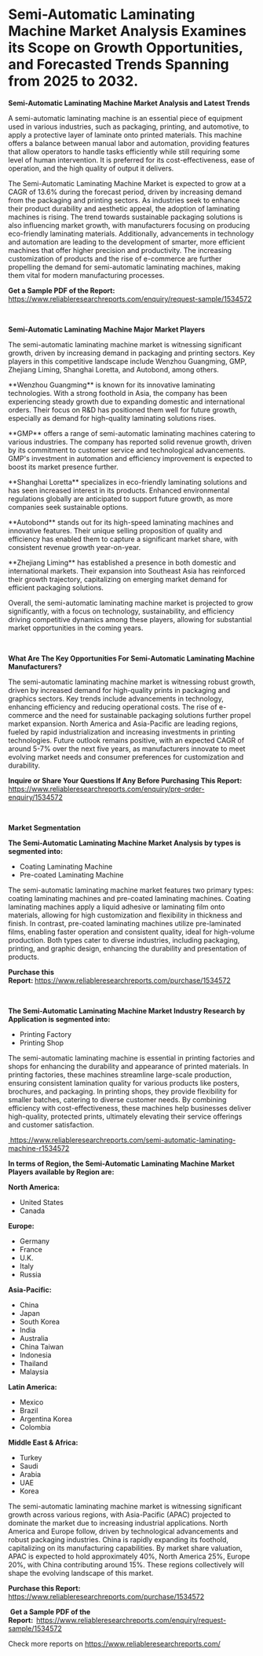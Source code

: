 <p><h1>Semi-Automatic Laminating Machine Market Analysis Examines its Scope on Growth Opportunities, and Forecasted Trends Spanning from 2025 to 2032.</h1></p><p><strong>Semi-Automatic Laminating Machine Market Analysis and Latest Trends</strong></p>
<p><p>A semi-automatic laminating machine is an essential piece of equipment used in various industries, such as packaging, printing, and automotive, to apply a protective layer of laminate onto printed materials. This machine offers a balance between manual labor and automation, providing features that allow operators to handle tasks efficiently while still requiring some level of human intervention. It is preferred for its cost-effectiveness, ease of operation, and the high quality of output it delivers.</p><p>The Semi-Automatic Laminating Machine Market is expected to grow at a CAGR of 13.6% during the forecast period, driven by increasing demand from the packaging and printing sectors. As industries seek to enhance their product durability and aesthetic appeal, the adoption of laminating machines is rising. The trend towards sustainable packaging solutions is also influencing market growth, with manufacturers focusing on producing eco-friendly laminating materials. Additionally, advancements in technology and automation are leading to the development of smarter, more efficient machines that offer higher precision and productivity. The increasing customization of products and the rise of e-commerce are further propelling the demand for semi-automatic laminating machines, making them vital for modern manufacturing processes.</p></p>
<p><strong>Get a Sample PDF of the Report:&nbsp;</strong> <a href="https://www.reliableresearchreports.com/enquiry/request-sample/1534572?utm_campaign=2224&utm_medium=2&utm_source=Github&utm_content=ia&utm_term=27022025&utm_id=semi-automatic-laminating-machine">https://www.reliableresearchreports.com/enquiry/request-sample/1534572</a></p>
<p>&nbsp;</p>
<p><strong>Semi-Automatic Laminating Machine Major Market Players</strong></p>
<p><p>The semi-automatic laminating machine market is witnessing significant growth, driven by increasing demand in packaging and printing sectors. Key players in this competitive landscape include Wenzhou Guangming, GMP, Zhejiang Liming, Shanghai Loretta, and Autobond, among others.</p><p>**Wenzhou Guangming** is known for its innovative laminating technologies. With a strong foothold in Asia, the company has been experiencing steady growth due to expanding domestic and international orders. Their focus on R&D has positioned them well for future growth, especially as demand for high-quality laminating solutions rises.</p><p>**GMP** offers a range of semi-automatic laminating machines catering to various industries. The company has reported solid revenue growth, driven by its commitment to customer service and technological advancements. GMP's investment in automation and efficiency improvement is expected to boost its market presence further.</p><p>**Shanghai Loretta** specializes in eco-friendly laminating solutions and has seen increased interest in its products. Enhanced environmental regulations globally are anticipated to support future growth, as more companies seek sustainable options.</p><p>**Autobond** stands out for its high-speed laminating machines and innovative features. Their unique selling proposition of quality and efficiency has enabled them to capture a significant market share, with consistent revenue growth year-on-year.</p><p>**Zhejiang Liming** has established a presence in both domestic and international markets. Their expansion into Southeast Asia has reinforced their growth trajectory, capitalizing on emerging market demand for efficient packaging solutions.</p><p>Overall, the semi-automatic laminating machine market is projected to grow significantly, with a focus on technology, sustainability, and efficiency driving competitive dynamics among these players, allowing for substantial market opportunities in the coming years.</p></p>
<p>&nbsp;</p>
<p><strong>What Are The Key Opportunities For Semi-Automatic Laminating Machine Manufacturers?</strong></p>
<p><p>The semi-automatic laminating machine market is witnessing robust growth, driven by increased demand for high-quality prints in packaging and graphics sectors. Key trends include advancements in technology, enhancing efficiency and reducing operational costs. The rise of e-commerce and the need for sustainable packaging solutions further propel market expansion. North America and Asia-Pacific are leading regions, fueled by rapid industrialization and increasing investments in printing technologies. Future outlook remains positive, with an expected CAGR of around 5-7% over the next five years, as manufacturers innovate to meet evolving market needs and consumer preferences for customization and durability.</p></p>
<p><strong>Inquire or Share Your Questions If Any Before Purchasing This Report:</strong> <a href="https://www.reliableresearchreports.com/enquiry/pre-order-enquiry/1534572?utm_campaign=2224&utm_medium=2&utm_source=Github&utm_content=ia&utm_term=27022025&utm_id=semi-automatic-laminating-machine">https://www.reliableresearchreports.com/enquiry/pre-order-enquiry/1534572</a></p>
<p>&nbsp;</p>
<p><strong>Market Segmentation</strong></p>
<p><strong>The Semi-Automatic Laminating Machine Market Analysis by types is segmented into:</strong></p>
<p><ul><li>Coating Laminating Machine</li><li>Pre-coated Laminating Machine</li></ul></p>
<p><p>The semi-automatic laminating machine market features two primary types: coating laminating machines and pre-coated laminating machines. Coating laminating machines apply a liquid adhesive or laminating film onto materials, allowing for high customization and flexibility in thickness and finish. In contrast, pre-coated laminating machines utilize pre-laminated films, enabling faster operation and consistent quality, ideal for high-volume production. Both types cater to diverse industries, including packaging, printing, and graphic design, enhancing the durability and presentation of products.</p></p>
<p><strong>Purchase this Report:&nbsp;</strong><a href="https://www.reliableresearchreports.com/purchase/1534572?utm_campaign=2224&utm_medium=2&utm_source=Github&utm_content=ia&utm_term=27022025&utm_id=semi-automatic-laminating-machine">https://www.reliableresearchreports.com/purchase/1534572</a></p>
<p>&nbsp;</p>
<p><strong>The Semi-Automatic Laminating Machine Market Industry Research by Application is segmented into:</strong></p>
<p><ul><li>Printing Factory</li><li>Printing Shop</li></ul></p>
<p><p>The semi-automatic laminating machine is essential in printing factories and shops for enhancing the durability and appearance of printed materials. In printing factories, these machines streamline large-scale production, ensuring consistent lamination quality for various products like posters, brochures, and packaging. In printing shops, they provide flexibility for smaller batches, catering to diverse customer needs. By combining efficiency with cost-effectiveness, these machines help businesses deliver high-quality, protected prints, ultimately elevating their service offerings and customer satisfaction.</p></p>
<p><a href="https://www.reliableresearchreports.com/semi-automatic-laminating-machine-r1534572?utm_campaign=2224&utm_medium=2&utm_source=Github&utm_content=ia&utm_term=27022025&utm_id=semi-automatic-laminating-machine">&nbsp;https://www.reliableresearchreports.com/semi-automatic-laminating-machine-r1534572</a></p>
<p><strong>In terms of Region, the Semi-Automatic Laminating Machine Market Players available by Region are:</strong></p>
<p>
    <p> <strong> North America: </strong>
        <ul>
            <li>United States</li>
            <li>Canada</li>
        </ul>
        </p> 
    <p> <strong> Europe: </strong>
        <ul>
            <li>Germany</li>
            <li>France</li>
            <li>U.K.</li>
            <li>Italy</li>
            <li>Russia</li>
        </ul>
        </p> 
    <p> <strong> Asia-Pacific: </strong>
        <ul>
            <li>China</li>
            <li>Japan</li>
            <li>South Korea</li>
            <li>India</li>
            <li>Australia</li>
            <li>China Taiwan</li>
            <li>Indonesia</li>
            <li>Thailand</li>
            <li>Malaysia</li>
        </ul>
        </p> 
    <p> <strong> Latin America: </strong>
        <ul>
            <li>Mexico</li>
            <li>Brazil</li>
            <li>Argentina Korea</li>
            <li>Colombia</li>
        </ul>
        </p> 
    <p> <strong> Middle East & Africa: </strong>
        <ul>
            <li>Turkey</li>
            <li>Saudi</li>
            <li>Arabia</li>
            <li>UAE</li>
            <li>Korea</li>
        </ul>
    </p>
    </p>
<p><p>The semi-automatic laminating machine market is witnessing significant growth across various regions, with Asia-Pacific (APAC) projected to dominate the market due to increasing industrial applications. North America and Europe follow, driven by technological advancements and robust packaging industries. China is rapidly expanding its foothold, capitalizing on its manufacturing capabilities. By market share valuation, APAC is expected to hold approximately 40%, North America 25%, Europe 20%, with China contributing around 15%. These regions collectively will shape the evolving landscape of this market.</p></p>
<p><strong>Purchase this Report: </strong><a href="https://www.reliableresearchreports.com/purchase/1534572?utm_campaign=2224&utm_medium=2&utm_source=Github&utm_content=ia&utm_term=27022025&utm_id=semi-automatic-laminating-machine">https://www.reliableresearchreports.com/purchase/1534572</a></p>
<p>&nbsp;<strong>Get a Sample PDF of the Report:&nbsp;&nbsp;</strong><a href="https://www.reliableresearchreports.com/enquiry/request-sample/1534572?utm_campaign=2224&utm_medium=2&utm_source=Github&utm_content=ia&utm_term=27022025&utm_id=semi-automatic-laminating-machine">https://www.reliableresearchreports.com/enquiry/request-sample/1534572</a></p>
<p><strong></strong></p>
<p>Check more reports on <a href="https://www.reliableresearchreports.com/?utm_campaign=2224&utm_medium=2&utm_source=Github&utm_content=ia&utm_term=27022025&utm_id=semi-automatic-laminating-machine">https://www.reliableresearchreports.com/</a></p>